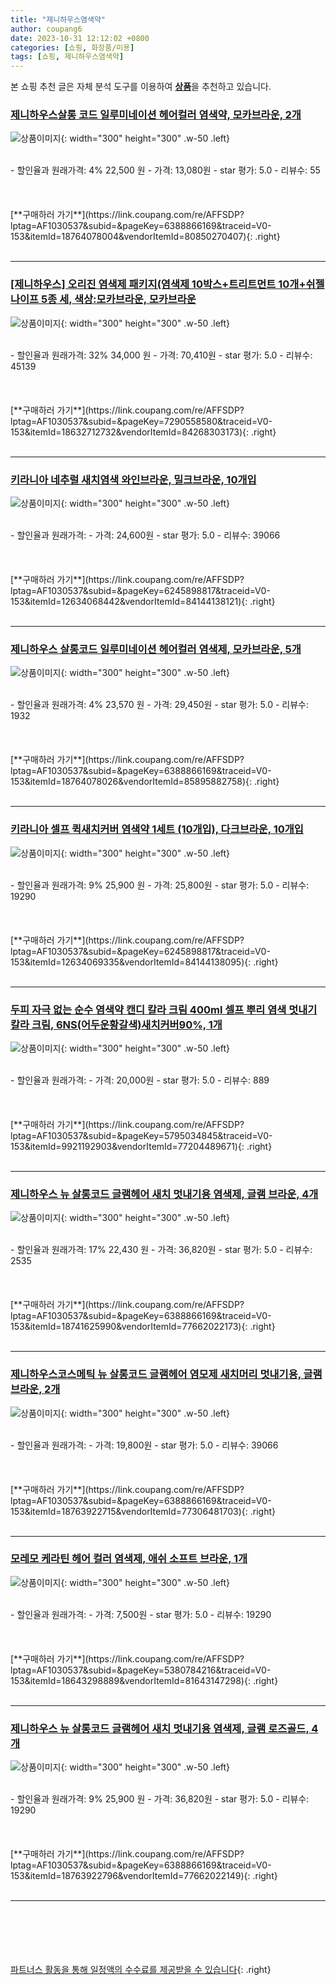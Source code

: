 ```yaml
---
title: "제니하우스염색약"
author: coupang6
date: 2023-10-31 12:12:02 +0800
categories: [쇼핑, 화장품/미용]
tags: [쇼핑, 제니하우스염색약]
---
```


본 쇼핑 추천 글은 자체 분석 도구를 이용하여 [**상품**](https://link.coupang.com/a/bao1ui)을 추천하고 있습니다.

### [제니하우스살롱 코드 일루미네이션 헤어컬러 염색약, 모카브라운, 2개](https://link.coupang.com/re/AFFSDP?lptag=AF1030537&subid=&pageKey=6388866169&traceid=V0-153&itemId=18764078004&vendorItemId=80850270407)

![상품이미지](https://thumbnail7.coupangcdn.com/thumbnails/remote/230x230ex/image/rs_quotation_api/mvwjq4qg/aae0f9cdb8e14d7eb44f0c917f5d6c07.png){: width="300" height="300" .w-50 .left}


<br>
- 할인율과 원래가격: 4%  22,500   원
- 가격: 13,080원
- star 평가: 5.0
- 리뷰수: 55
<br>
<br>
<br>
<br>
[**구매하러 가기**](https://link.coupang.com/re/AFFSDP?lptag=AF1030537&subid=&pageKey=6388866169&traceid=V0-153&itemId=18764078004&vendorItemId=80850270407){: .right}
<br>
<br>

---

### [[제니하우스] 오리진 염색제 패키지(염색제 10박스+트리트먼트 10개+쉬젤 나이프 5종 세, 색상:모카브라운, 모카브라운](https://link.coupang.com/re/AFFSDP?lptag=AF1030537&subid=&pageKey=7290558580&traceid=V0-153&itemId=18632712732&vendorItemId=84268303173)

![상품이미지](https://thumbnail8.coupangcdn.com/thumbnails/remote/230x230ex/image/vendor_inventory/7ded/982fd1dbecf25ba1ee4698805e9272515733854356e5ba085c502970b1b8.jpg){: width="300" height="300" .w-50 .left}


<br>
- 할인율과 원래가격: 32%  34,000   원
- 가격: 70,410원
- star 평가: 5.0
- 리뷰수: 45139
<br>
<br>
<br>
<br>
[**구매하러 가기**](https://link.coupang.com/re/AFFSDP?lptag=AF1030537&subid=&pageKey=7290558580&traceid=V0-153&itemId=18632712732&vendorItemId=84268303173){: .right}
<br>
<br>

---

### [키라니아 네추럴 새치염색 와인브라운, 밀크브라운, 10개입](https://link.coupang.com/re/AFFSDP?lptag=AF1030537&subid=&pageKey=6245898817&traceid=V0-153&itemId=12634068442&vendorItemId=84144138121)

![상품이미지](https://thumbnail7.coupangcdn.com/thumbnails/remote/230x230ex/image/vendor_inventory/935d/46177105814375f1e8ba178f96d5d6efbdcf2a1c988378b76ac4a25027c9.jpg){: width="300" height="300" .w-50 .left}


<br>
- 할인율과 원래가격: 
- 가격: 24,600원
- star 평가: 5.0
- 리뷰수: 39066
<br>
<br>
<br>
<br>
[**구매하러 가기**](https://link.coupang.com/re/AFFSDP?lptag=AF1030537&subid=&pageKey=6245898817&traceid=V0-153&itemId=12634068442&vendorItemId=84144138121){: .right}
<br>
<br>

---

### [제니하우스 살롱코드 일루미네이션 헤어컬러 염색제, 모카브라운, 5개](https://link.coupang.com/re/AFFSDP?lptag=AF1030537&subid=&pageKey=6388866169&traceid=V0-153&itemId=18764078026&vendorItemId=85895882758)

![상품이미지](https://thumbnail9.coupangcdn.com/thumbnails/remote/230x230ex/image/retail/images/ed7f2ab2-1a29-40c2-9328-616cb35db50f5065363888446669931.png){: width="300" height="300" .w-50 .left}


<br>
- 할인율과 원래가격: 4%  23,570   원
- 가격: 29,450원
- star 평가: 5.0
- 리뷰수: 1932
<br>
<br>
<br>
<br>
[**구매하러 가기**](https://link.coupang.com/re/AFFSDP?lptag=AF1030537&subid=&pageKey=6388866169&traceid=V0-153&itemId=18764078026&vendorItemId=85895882758){: .right}
<br>
<br>

---

### [키라니아 셀프 퀵새치커버 염색약 1세트 (10개입), 다크브라운, 10개입](https://link.coupang.com/re/AFFSDP?lptag=AF1030537&subid=&pageKey=6245898817&traceid=V0-153&itemId=12634069335&vendorItemId=84144138095)

![상품이미지](https://thumbnail8.coupangcdn.com/thumbnails/remote/230x230ex/image/vendor_inventory/4e7b/9d717608f8de679da0fb3f8367934e6a358c6675d5367e9b631d12f56dda.jpg){: width="300" height="300" .w-50 .left}


<br>
- 할인율과 원래가격: 9%  25,900   원
- 가격: 25,800원
- star 평가: 5.0
- 리뷰수: 19290
<br>
<br>
<br>
<br>
[**구매하러 가기**](https://link.coupang.com/re/AFFSDP?lptag=AF1030537&subid=&pageKey=6245898817&traceid=V0-153&itemId=12634069335&vendorItemId=84144138095){: .right}
<br>
<br>

---

### [두피 자극 없는 순수 염색약 캔디 칼라 크림 400ml 셀프 뿌리 염색 멋내기 칼라 크림, 6NS(어두운황갈색)새치커버90%, 1개](https://link.coupang.com/re/AFFSDP?lptag=AF1030537&subid=&pageKey=5795034845&traceid=V0-153&itemId=9921192903&vendorItemId=77204489671)

![상품이미지](https://thumbnail8.coupangcdn.com/thumbnails/remote/230x230ex/image/vendor_inventory/e7a2/2c3754ca98f8017d5b610c9abc765a0f3619f7fe93067eb3935d45aefdbe.png){: width="300" height="300" .w-50 .left}


<br>
- 할인율과 원래가격: 
- 가격: 20,000원
- star 평가: 5.0
- 리뷰수: 889
<br>
<br>
<br>
<br>
[**구매하러 가기**](https://link.coupang.com/re/AFFSDP?lptag=AF1030537&subid=&pageKey=5795034845&traceid=V0-153&itemId=9921192903&vendorItemId=77204489671){: .right}
<br>
<br>

---

### [제니하우스 뉴 살롱코드 글램헤어 새치 멋내기용 염색제, 글램 브라운, 4개](https://link.coupang.com/re/AFFSDP?lptag=AF1030537&subid=&pageKey=6388866169&traceid=V0-153&itemId=18741625990&vendorItemId=77662022173)

![상품이미지](https://thumbnail6.coupangcdn.com/thumbnails/remote/230x230ex/image/retail/images/126870283193507-48a4c7d5-b7de-44ae-8d3e-eae2bcb74f9c.jpg){: width="300" height="300" .w-50 .left}


<br>
- 할인율과 원래가격: 17%  22,430   원
- 가격: 36,820원
- star 평가: 5.0
- 리뷰수: 2535
<br>
<br>
<br>
<br>
[**구매하러 가기**](https://link.coupang.com/re/AFFSDP?lptag=AF1030537&subid=&pageKey=6388866169&traceid=V0-153&itemId=18741625990&vendorItemId=77662022173){: .right}
<br>
<br>

---

### [제니하우스코스메틱 뉴 살롱코드 글램헤어 염모제 새치머리 멋내기용, 글램 브라운, 2개](https://link.coupang.com/re/AFFSDP?lptag=AF1030537&subid=&pageKey=6388866169&traceid=V0-153&itemId=18763922715&vendorItemId=77306481703)

![상품이미지](https://thumbnail6.coupangcdn.com/thumbnails/remote/230x230ex/image/rs_quotation_api/mvx2f7qi/5d1479bc020447fe89183141912682c3.jpg){: width="300" height="300" .w-50 .left}


<br>
- 할인율과 원래가격: 
- 가격: 19,800원
- star 평가: 5.0
- 리뷰수: 39066
<br>
<br>
<br>
<br>
[**구매하러 가기**](https://link.coupang.com/re/AFFSDP?lptag=AF1030537&subid=&pageKey=6388866169&traceid=V0-153&itemId=18763922715&vendorItemId=77306481703){: .right}
<br>
<br>

---

### [모레모 케라틴 헤어 컬러 염색제, 애쉬 소프트 브라운, 1개](https://link.coupang.com/re/AFFSDP?lptag=AF1030537&subid=&pageKey=5380784216&traceid=V0-153&itemId=18643298889&vendorItemId=81643147298)

![상품이미지](https://thumbnail7.coupangcdn.com/thumbnails/remote/230x230ex/image/retail/images/4945040890859186-cb0bea14-672b-4d5d-93e7-e1278c98bd4a.jpg){: width="300" height="300" .w-50 .left}


<br>
- 할인율과 원래가격: 
- 가격: 7,500원
- star 평가: 5.0
- 리뷰수: 19290
<br>
<br>
<br>
<br>
[**구매하러 가기**](https://link.coupang.com/re/AFFSDP?lptag=AF1030537&subid=&pageKey=5380784216&traceid=V0-153&itemId=18643298889&vendorItemId=81643147298){: .right}
<br>
<br>

---

### [제니하우스 뉴 살롱코드 글램헤어 새치 멋내기용 염색제, 글램 로즈골드, 4개](https://link.coupang.com/re/AFFSDP?lptag=AF1030537&subid=&pageKey=6388866169&traceid=V0-153&itemId=18763922796&vendorItemId=77662022149)

![상품이미지](https://thumbnail8.coupangcdn.com/thumbnails/remote/230x230ex/image/rs_quotation_api/g8u2muxm/29cca078a74449faaf7ce8a2520bd468.jpg){: width="300" height="300" .w-50 .left}


<br>
- 할인율과 원래가격: 9%  25,900   원
- 가격: 36,820원
- star 평가: 5.0
- 리뷰수: 19290
<br>
<br>
<br>
<br>
[**구매하러 가기**](https://link.coupang.com/re/AFFSDP?lptag=AF1030537&subid=&pageKey=6388866169&traceid=V0-153&itemId=18763922796&vendorItemId=77662022149){: .right}
<br>
<br>

---
<br><br><br><br><br> [파트너스 활동을 통해 일정액의 수수료를 제공받을 수 있습니다](https://link.coupang.com/a/bao1ui){: .right}